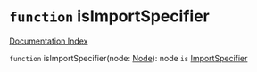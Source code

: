 # `function` isImportSpecifier

[Documentation Index](../README.md)

`function` isImportSpecifier(node: [Node](../interface.Node/README.md)): node `is` [ImportSpecifier](../interface.ImportSpecifier/README.md)

